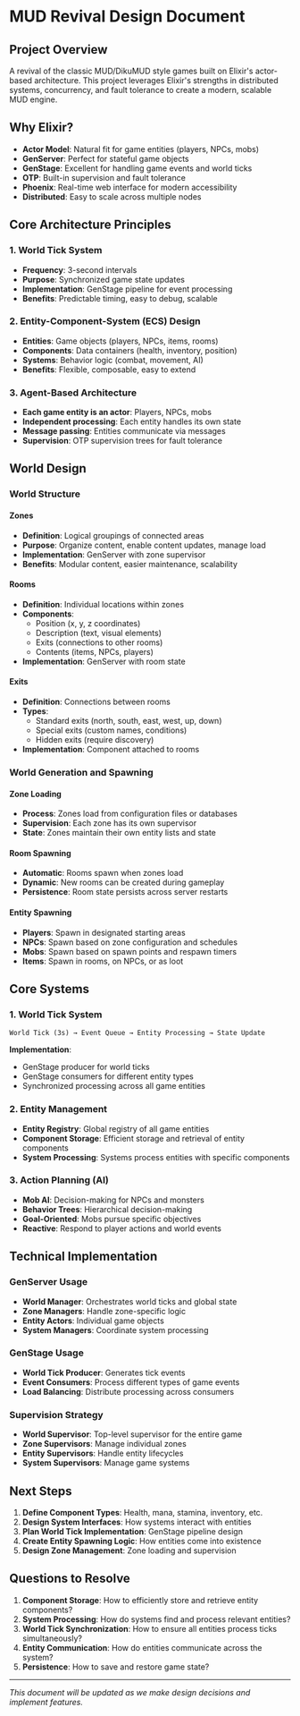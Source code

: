 # MUD Revival Design Document

## Project Overview

A revival of the classic MUD/DikuMUD style games built on Elixir's actor-based architecture. This project leverages Elixir's strengths in distributed systems, concurrency, and fault tolerance to create a modern, scalable MUD engine.

## Why Elixir?

- **Actor Model**: Natural fit for game entities (players, NPCs, mobs)
- **GenServer**: Perfect for stateful game objects
- **GenStage**: Excellent for handling game events and world ticks
- **OTP**: Built-in supervision and fault tolerance
- **Phoenix**: Real-time web interface for modern accessibility
- **Distributed**: Easy to scale across multiple nodes

## Core Architecture Principles

### 1. World Tick System
- **Frequency**: 3-second intervals
- **Purpose**: Synchronized game state updates
- **Implementation**: GenStage pipeline for event processing
- **Benefits**: Predictable timing, easy to debug, scalable

### 2. Entity-Component-System (ECS) Design
- **Entities**: Game objects (players, NPCs, items, rooms)
- **Components**: Data containers (health, inventory, position)
- **Systems**: Behavior logic (combat, movement, AI)
- **Benefits**: Flexible, composable, easy to extend

### 3. Agent-Based Architecture
- **Each game entity is an actor**: Players, NPCs, mobs
- **Independent processing**: Each entity handles its own state
- **Message passing**: Entities communicate via messages
- **Supervision**: OTP supervision trees for fault tolerance

## World Design

### World Structure

#### Zones
- **Definition**: Logical groupings of connected areas
- **Purpose**: Organize content, enable content updates, manage load
- **Implementation**: GenServer with zone supervisor
- **Benefits**: Modular content, easier maintenance, scalability

#### Rooms
- **Definition**: Individual locations within zones
- **Components**: 
  - Position (x, y, z coordinates)
  - Description (text, visual elements)
  - Exits (connections to other rooms)
  - Contents (items, NPCs, players)
- **Implementation**: GenServer with room state

#### Exits
- **Definition**: Connections between rooms
- **Types**: 
  - Standard exits (north, south, east, west, up, down)
  - Special exits (custom names, conditions)
  - Hidden exits (require discovery)
- **Implementation**: Component attached to rooms

### World Generation and Spawning

#### Zone Loading
- **Process**: Zones load from configuration files or databases
- **Supervision**: Each zone has its own supervisor
- **State**: Zones maintain their own entity lists and state

#### Room Spawning
- **Automatic**: Rooms spawn when zones load
- **Dynamic**: New rooms can be created during gameplay
- **Persistence**: Room state persists across server restarts

#### Entity Spawning
- **Players**: Spawn in designated starting areas
- **NPCs**: Spawn based on zone configuration and schedules
- **Mobs**: Spawn based on spawn points and respawn timers
- **Items**: Spawn in rooms, on NPCs, or as loot

## Core Systems

### 1. World Tick System
```
World Tick (3s) → Event Queue → Entity Processing → State Update
```

**Implementation**:
- GenStage producer for world ticks
- GenStage consumers for different entity types
- Synchronized processing across all game entities

### 2. Entity Management
- **Entity Registry**: Global registry of all game entities
- **Component Storage**: Efficient storage and retrieval of entity components
- **System Processing**: Systems process entities with specific components

### 3. Action Planning (AI)
- **Mob AI**: Decision-making for NPCs and monsters
- **Behavior Trees**: Hierarchical decision-making
- **Goal-Oriented**: Mobs pursue specific objectives
- **Reactive**: Respond to player actions and world events

## Technical Implementation

### GenServer Usage
- **World Manager**: Orchestrates world ticks and global state
- **Zone Managers**: Handle zone-specific logic
- **Entity Actors**: Individual game objects
- **System Managers**: Coordinate system processing

### GenStage Usage
- **World Tick Producer**: Generates tick events
- **Event Consumers**: Process different types of game events
- **Load Balancing**: Distribute processing across consumers

### Supervision Strategy
- **World Supervisor**: Top-level supervisor for the entire game
- **Zone Supervisors**: Manage individual zones
- **Entity Supervisors**: Handle entity lifecycles
- **System Supervisors**: Manage game systems

## Next Steps

1. **Define Component Types**: Health, mana, stamina, inventory, etc.
2. **Design System Interfaces**: How systems interact with entities
3. **Plan World Tick Implementation**: GenStage pipeline design
4. **Create Entity Spawning Logic**: How entities come into existence
5. **Design Zone Management**: Zone loading and supervision

## Questions to Resolve

1. **Component Storage**: How to efficiently store and retrieve entity components?
2. **System Processing**: How do systems find and process relevant entities?
3. **World Tick Synchronization**: How to ensure all entities process ticks simultaneously?
4. **Entity Communication**: How do entities communicate across the system?
5. **Persistence**: How to save and restore game state?

---

*This document will be updated as we make design decisions and implement features.*
